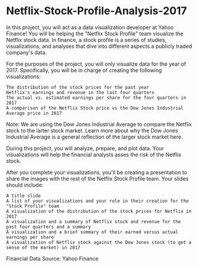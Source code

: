 # Netflix-Stock-Profile-Analysis-2017

In this project, you will act as a data visualization developer at Yahoo Finance! You will be helping the "Netflix Stock Profile" team visualize the Netflix stock data. In finance, a stock profile is a series of studies, visualizations, and analyses that dive into different aspects a publicly traded company's data.

For the purposes of the project, you will only visualize data for the year of 2017. Specifically, you will be in charge of creating the following visualizations:

    The distribution of the stock prices for the past year
    Netflix's earnings and revenue in the last four quarters
    The actual vs. estimated earnings per share for the four quarters in 2017
    A comparison of the Netflix Stock price vs the Dow Jones Industrial Average price in 2017

Note: We are using the Dow Jones Industrial Average to compare the Netflix stock to the larter stock market. Learn more about why the Dow Jones Industrial Average is a general reflection of the larger stock market here.

During this project, you will analyze, prepare, and plot data. Your visualizations will help the financial analysts asses the risk of the Netflix stock.

After you complete your visualizations, you'll be creating a presentation to share the images with the rest of the Netflix Stock Profile team. Your slides should include:

    A title slide
    A list of your visualizations and your role in their creation for the "Stock Profile" team
    A visualization of the distribution of the stock prices for Netflix in 2017
    A visualization and a summary of Netflix stock and revenue for the past four quarters and a summary
    A visualization and a brief summary of their earned versus actual earnings per share
    A visualization of Netflix stock against the Dow Jones stock (to get a sense of the market) in 2017

Financial Data Source: Yahoo Finance
